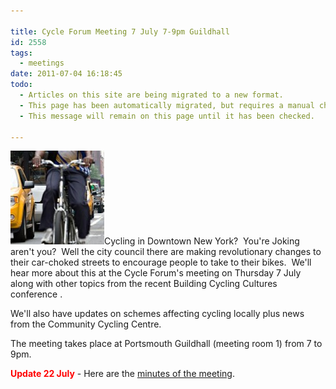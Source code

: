 ```yaml
---

title: Cycle Forum Meeting 7 July 7-9pm Guildhall
id: 2558
tags:
  - meetings
date: 2011-07-04 16:18:45
todo:
  - Articles on this site are being migrated to a new format.
  - This page has been automatically migrated, but requires a manual check-&-tune to ensure the format and links all work as expected.
  - This message will remain on this page until it has been checked.

---
```


[![New York City bike lane](/public/assets/NYC-bike-lane-150x150.jpg "New York City bike lane")](/assets/NYC-bike-lane.jpg)Cycling in Downtown New York?  You're Joking aren't you?  Well the city council there are making revolutionary changes to their car-choked streets to encourage people to take to their bikes.  We'll hear more about this at the Cycle Forum's meeting on Thursday 7 July along with other topics from the recent Building Cycling Cultures conference .

We'll also have updates on schemes affecting cycling locally plus news from the Community Cycling Centre.

The meeting takes place at Portsmouth Guildhall (meeting room 1) from 7 to 9pm.

**<span style="color: #ff0000;">Update 22 July</span>** - Here are the [minutes of the meeting](/public/assets/PCF-Open-Meeting-Minutes-7-July-11.pdf "Minutes of the Portsmouth Cycle Forum open meeting 7 July 11").